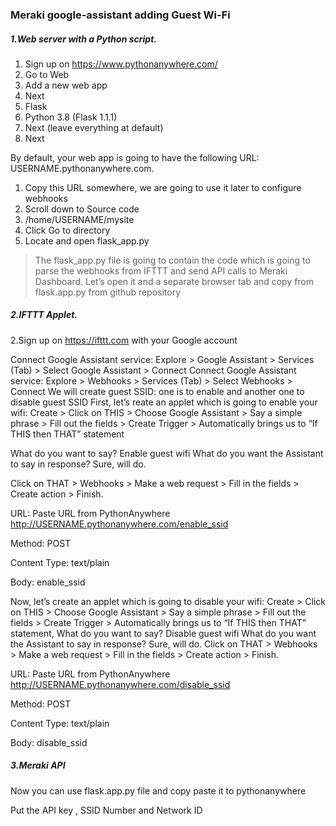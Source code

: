 ### Meraki google-assistant adding Guest Wi-Fi


##### 1.Web server with a Python script.

1. Sign up on https://www.pythonanywhere.com/
2. Go to Web
3. Add a new web app
4. Next
5. Flask
6. Python 3.8 (Flask 1.1.1)
7. Next (leave everything at default)
8. Next



By default, your web app is going to have the following URL:
USERNAME.pythonanywhere.com.

1. Copy this URL somewhere, we are going to use it later to configure webhooks
2. Scroll down to Source code
3. /home/USERNAME/mysite
4. Click Go to directory
5. Locate and open flask_app.py

>The flask_app.py file is going to contain the code which is going to parse the webhooks from IFTTT and send API calls to Meraki Dashboard. Let’s open it and a separate browser tab and copy from flask.app.py from github repository

##### 2.IFTTT Applet.

2.Sign up on https://ifttt.com with your Google account


Connect Google Assistant service: Explore > Google Assistant > Services (Tab) > Select Google Assistant > Connect
Connect Google Assistant service: Explore > Webhooks > Services (Tab) > Select Webhooks > Connect
We will create guest SSID: one is to enable and another one to disable guest SSID
First, let’s reate an applet which is going to enable your wifi: Create > Click on THIS > Choose Google Assistant > Say a simple phrase > Fill out the fields > Create Trigger > Automatically brings us to “If THIS then THAT” statement

What do you want to say? Enable guest wifi
What do you want the Assistant to say in response? Sure, will do.

Click on THAT > Webhooks > Make a web request > Fill in the fields > Create action > Finish.

URL: Paste URL from PythonAnywhere http://USERNAME.pythonanywhere.com/enable_ssid

Method: POST

Content Type: text/plain

Body: enable_ssid


Now, let’s create an applet which is going to disable your wifi: Create > Click on THIS > Choose Google Assistant > Say a simple phrase > Fill out the fields > Create Trigger > Automatically brings us to “If THIS then THAT” statement,
What do you want to say? Disable guest wifi
What do you want the Assistant to say in response? Sure, will do.
Click on THAT > Webhooks > Make a web request > Fill in the fields > Create action > Finish.

URL: Paste URL from PythonAnywhere http://USERNAME.pythonanywhere.com/disable_ssid

Method: POST

Content Type: text/plain

Body: disable_ssid

##### 3.Meraki API

Now you can use flask.app.py file and copy paste it to pythonanywhere

Put the API key , SSID Number and Network ID

